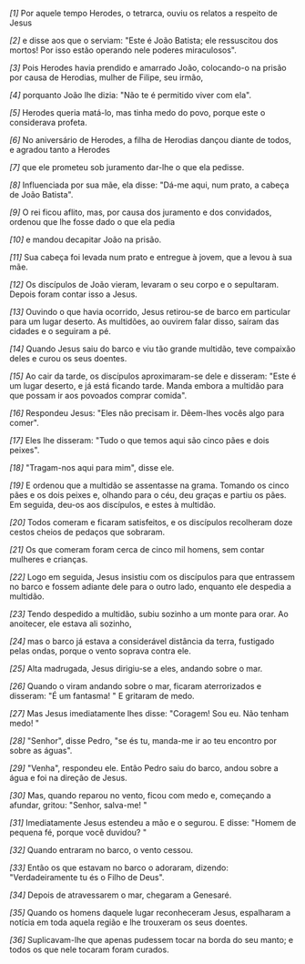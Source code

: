 *[1]* Por aquele tempo Herodes, o tetrarca, ouviu os relatos a respeito de Jesus

*[2]* e disse aos que o serviam: "Este é João Batista; ele ressuscitou dos mortos! Por isso estão operando nele poderes miraculosos".

*[3]* Pois Herodes havia prendido e amarrado João, colocando-o na prisão por causa de Herodias, mulher de Filipe, seu irmão,

*[4]* porquanto João lhe dizia: "Não te é permitido viver com ela".

*[5]* Herodes queria matá-lo, mas tinha medo do povo, porque este o considerava profeta.

*[6]* No aniversário de Herodes, a filha de Herodias dançou diante de todos, e agradou tanto a Herodes

*[7]* que ele prometeu sob juramento dar-lhe o que ela pedisse.

*[8]* Influenciada por sua mãe, ela disse: "Dá-me aqui, num prato, a cabeça de João Batista".

*[9]* O rei ficou aflito, mas, por causa dos juramento e dos convidados, ordenou que lhe fosse dado o que ela pedia

*[10]* e mandou decapitar João na prisão.

*[11]* Sua cabeça foi levada num prato e entregue à jovem, que a levou à sua mãe.

*[12]* Os discípulos de João vieram, levaram o seu corpo e o sepultaram. Depois foram contar isso a Jesus.

*[13]* Ouvindo o que havia ocorrido, Jesus retirou-se de barco em particular para um lugar deserto. As multidões, ao ouvirem falar disso, saíram das cidades e o seguiram a pé.

*[14]* Quando Jesus saiu do barco e viu tão grande multidão, teve compaixão deles e curou os seus doentes.

*[15]* Ao cair da tarde, os discípulos aproximaram-se dele e disseram: "Este é um lugar deserto, e já está ficando tarde. Manda embora a multidão para que possam ir aos povoados comprar comida".

*[16]* Respondeu Jesus: "Eles não precisam ir. Dêem-lhes vocês algo para comer".

*[17]* Eles lhe disseram: "Tudo o que temos aqui são cinco pães e dois peixes".

*[18]* "Tragam-nos aqui para mim", disse ele.

*[19]* E ordenou que a multidão se assentasse na grama. Tomando os cinco pães e os dois peixes e, olhando para o céu, deu graças e partiu os pães. Em seguida, deu-os aos discípulos, e estes à multidão.

*[20]* Todos comeram e ficaram satisfeitos, e os discípulos recolheram doze cestos cheios de pedaços que sobraram.

*[21]* Os que comeram foram cerca de cinco mil homens, sem contar mulheres e crianças.

*[22]* Logo em seguida, Jesus insistiu com os discípulos para que entrassem no barco e fossem adiante dele para o outro lado, enquanto ele despedia a multidão.

*[23]* Tendo despedido a multidão, subiu sozinho a um monte para orar. Ao anoitecer, ele estava ali sozinho,

*[24]* mas o barco já estava a considerável distância da terra, fustigado pelas ondas, porque o vento soprava contra ele.

*[25]* Alta madrugada, Jesus dirigiu-se a eles, andando sobre o mar.

*[26]* Quando o viram andando sobre o mar, ficaram aterrorizados e disseram: "É um fantasma! " E gritaram de medo.

*[27]* Mas Jesus imediatamente lhes disse: "Coragem! Sou eu. Não tenham medo! "

*[28]* "Senhor", disse Pedro, "se és tu, manda-me ir ao teu encontro por sobre as águas".

*[29]* "Venha", respondeu ele. Então Pedro saiu do barco, andou sobre a água e foi na direção de Jesus.

*[30]* Mas, quando reparou no vento, ficou com medo e, começando a afundar, gritou: "Senhor, salva-me! "

*[31]* Imediatamente Jesus estendeu a mão e o segurou. E disse: "Homem de pequena fé, porque você duvidou? "

*[32]* Quando entraram no barco, o vento cessou.

*[33]* Então os que estavam no barco o adoraram, dizendo: "Verdadeiramente tu és o Filho de Deus".

*[34]* Depois de atravessarem o mar, chegaram a Genesaré.

*[35]* Quando os homens daquele lugar reconheceram Jesus, espalharam a notícia em toda aquela região e lhe trouxeram os seus doentes.

*[36]* Suplicavam-lhe que apenas pudessem tocar na borda do seu manto; e todos os que nele tocaram foram curados.


